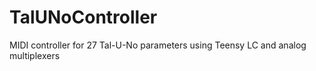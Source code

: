 # TalUNoController
MIDI controller for 27 Tal-U-No parameters using Teensy LC and analog multiplexers
